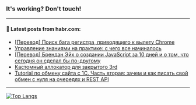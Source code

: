 ### It's working? Don't touch!

---
<!--
#### 🛠️ Technical stack:

![C++](https://img.shields.io/badge/C++-informational?logo=c%2B%2B&style=flat&logoColor=white&color=9C033A)
![Java](https://img.shields.io/badge/Java-informational?logo=java&style=flat&logoColor=white&color=007396)
![Kotlin](https://img.shields.io/badge/Kotlin-informational?logo=Kotlin&style=flat&logoColor=white&color=0095D5)
![JS](https://img.shields.io/badge/JS-informational?logo=javaScript&style=flat&logoColor=black&color=F7Df1E) <br>
![HTML5](https://img.shields.io/badge/HTML5-informational?logo=html5&style=flat&logoColor=white&color=E34F26)
![CSS3](https://img.shields.io/badge/CSS3-informational?logo=css3&style=flat&logoColor=white&color=157286)
![Sass](https://img.shields.io/badge/Saas-informational?logo=sass&style=flat&logoColor=white&color=hotpink)
![PHP](https://img.shields.io/badge/PHP-informational?logo=php&style=flat&logoColor=white&color=777BB4) <br>
![WebPAck](https://img.shields.io/badge/WebPack-informational?logo=webPack&style=flat&logoColor=white&color=FF6F00)
![Bootstrap](https://img.shields.io/badge/Bootstrap-informational?logo=Bootstrap&style=flat&logoColor=white&color=7952B3)
![MySQL](https://img.shields.io/badge/MySQL-informational?logo=MySQL&style=flat&logoColor=white&color=00f) <br>
![NodeJS](https://img.shields.io/badge/NodeJS-informational?logo=node.js&style=flat&logoColor=white&color=43853D)
![Spring](https://img.shields.io/badge/Spring-informational?logo=Spring&style=flat&logoColor=white&color=0A9EDC)
![Angular](https://img.shields.io/badge/Vue-informational?logo=vue.js&style=flat&logoColor=white&color=red)
![Git](https://img.shields.io/badge/Git-informational?logo=git&style=flat&logoColor=white&color=darkorange)

___
-->

#### 💬 Latest posts from habr.com:

<!-- BLOG-POST-LIST:START -->
- [[Перевод] Поиск бага регистра, приводящего к вылету Chrome](https://habr.com/ru/post/703894/?utm_source=habrahabr&utm_medium=rss&utm_campaign=703894)
- [Управление знаниями на практике: с чего все начиналось](https://habr.com/ru/post/703940/?utm_source=habrahabr&utm_medium=rss&utm_campaign=703940)
- [[Перевод] Брендан Эйх о создании JavaScript за 10 дней и о том, что сегодня он сделал бы по-другому](https://habr.com/ru/post/703398/?utm_source=habrahabr&utm_medium=rss&utm_campaign=703398)
- [Кастомный аллокатор для закрытого 3rd](https://habr.com/ru/post/703906/?utm_source=habrahabr&utm_medium=rss&utm_campaign=703906)
- [Tutorial по обмену сайта с 1С. Часть вторая: зачем и как писать свой обмен с нуля на очередях и REST API](https://habr.com/ru/post/703874/?utm_source=habrahabr&utm_medium=rss&utm_campaign=703874)
<!-- BLOG-POST-LIST:END -->

---

[![Top Langs](https://github-readme-stats.vercel.app/api/top-langs/?username=zloylis&layout=compact&hide_border=true&theme=dracula)](https://github.com/zloylis)
